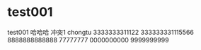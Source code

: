 # test001
test001
哈哈哈
冲突1
chongtu
3333333311122
333333331115566
8888888888888
77777777
0000000000
9999999999
